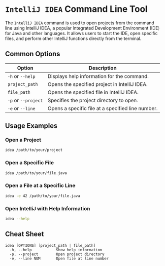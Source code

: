 # `IntelliJ IDEA` Command Line Tool

The `IntelliJ IDEA` command is used to open projects from the command line using IntelliJ IDEA, a popular Integrated Development Environment (IDE) for Java and other languages. It allows users to start the IDE, open specific files, and perform other IntelliJ functions directly from the terminal.

## Common Options

| Option     | Description                                              |
|------------|----------------------------------------------------------|
| `-h` or `--help` | Displays help information for the command.           |
| `project_path` | Opens the specified project in IntelliJ IDEA.         |
| `file_path`   | Opens the specified file in IntelliJ IDEA.             |
| `-p` or `--project` | Specifies the project directory to open.          |
| `-e` or `--line` | Opens a specific file at a specified line number.    |

## Usage Examples

### Open a Project

```bash
idea /path/to/your/project
```

### Open a Specific File

```bash
idea /path/to/your/file.java
```

### Open a File at a Specific Line

```bash
idea -e 42 /path/to/your/file.java
```

### Open IntelliJ with Help Information

```bash
idea --help
```

## Cheat Sheet

```plaintext
idea [OPTIONS] [project_path | file_path]
  -h, --help           Show help information
  -p, --project        Open project directory
  -e, --line NUM       Open file at line number
```
